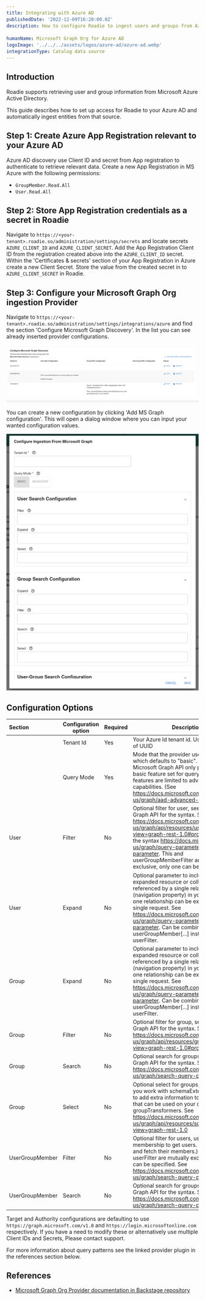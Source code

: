 ```yaml
---
title: Integrating with Azure AD
publishedDate: '2022-12-09T16:20:00.0Z'
description: How to configure Roadie to ingest users and groups from Azure AD using Microsoft Graph

humanName: Microsoft Graph Org for Azure AD
logoImage: '../../../assets/logos/azure-ad/azure-ad.webp'
integrationType: Catalog data source
---
```


## Introduction

Roadie supports retrieving user and group information from Microsoft Azure Active Directory. 

This guide describes how to set up access for Roadie to your Azure AD and automatically ingest entities from that source.  

##  Step 1: Create Azure App Registration relevant to your Azure AD 

Azure AD discovery use Client ID and secret from App registration to authenticate to retrieve relevant data. Create a new App Registration in MS Azure with the following permissions:
* `GroupMember.Read.All`  
* `User.Read.All`


##  Step 2: Store App Registration credentials as a secret in Roadie

Navigate to `https://<your-tenant>.roadie.so/administration/settings/secrets` and locate secrets `AZURE_CLIENT_ID` and `AZURE_CLIENT_SECRET`. Add the App Registration Client ID from the registration created above into the `AZURE_CLIENT_ID` secret. Within the 'Certificates & secrets' section of your App Registration in Azure create a new Client Secret. Store the value from the created secret in to `AZURE_CLIENT_SECRET` in Roadie.

##  Step 3: Configure your Microsoft Graph Org ingestion Provider

Navigate to `https://<your-tenant>.roadie.so/administration/settings/integrations/azure` and find the section 'Configure Microsoft Graph Discovery'. In the list you can see already inserted provider configurations.  

![Microsoft Graph Org Discovery Section](./ms-graph-discovery-section.webp)

You can create a new configuration by clicking 'Add MS Graph configuration'. This will open a dialog window where you can input your wanted configuration values.

![Microsoft Graph Configuration Dialog](./ms-graph-config-dialog.webp)

## Configuration Options

| Section         | Configuration option | Required | Description                                                                                                                                                                                                                                                                                                                                            |
|:----------------|----------------------|----------|--------------------------------------------------------------------------------------------------------------------------------------------------------------------------------------------------------------------------------------------------------------------------------------------------------------------------------------------------------|
|                 | Tenant Id            | Yes      | Your Azure Id tenant id. Usually in a form of UUID                                                                                                                                                                                                                                                                                                     |
|                 | Query Mode           | Yes      | Mode that the provider uses for querying which defaults to "basic". By default, the Microsoft Graph API only provides the basic feature set for querying. Certain features are limited to advanced querying capabilities. (See https://docs.microsoft.com/en-us/graph/aad-advanced-queries)                                                            |
| User            | Filter               | No       | Optional filter for user, see Microsoft Graph API for the syntax. See https://docs.microsoft.com/en-us/graph/api/resources/user?view=graph-rest-1.0#properties. and for the syntax https://docs.microsoft.com/en-us/graph/query-parameters#filter-parameter. This and userGroupMemberFilter are mutually exclusive, only one can be specified          |
| User            | Expand               | No       | Optional parameter to include the expanded resource or collection referenced by a single relationship (navigation property) in your results. Only one relationship can be expanded in a single request. See https://docs.microsoft.com/en-us/graph/query-parameters#expand-parameter. Can be combined with userGroupMember[...] instead of userFilter. |
| Group           | Expand               | No       | Optional parameter to include the expanded resource or collection referenced by a single relationship (navigation property) in your results. Only one relationship can be expanded in a single request. See https://docs.microsoft.com/en-us/graph/query-parameters#expand-parameter. Can be combined with userGroupMember[...] instead of userFilter. |
| Group           | Filter               | No       | Optional filter for group, see Microsoft Graph API for the syntax. See https://docs.microsoft.com/en-us/graph/api/resources/group?view=graph-rest-1.0#properties                                                                                                                                                                                       |
| Group           | Search               | No       | Optional search for groups, see Microsoft Graph API for the syntax. See https://docs.microsoft.com/en-us/graph/search-query-parameter                                                                                                                                                                                                                  |
| Group           | Select               | No       | Optional select for groups, this will allow you work with schemaExtensions. in order to add extra information to your groups that can be used on your custom groupTransformers. See  https://docs.microsoft.com/en-us/graph/api/resources/schemaextension?view=graph-rest-1.0                                                                          |
| UserGroupMember | Filter               | No       | Optional filter for users, use group membership to get users. (Filtered groups and fetch their members.) This and userFilter are mutually exclusive, only one can be specified. See https://docs.microsoft.com/en-us/graph/search-query-parameter                                                                                                      |
| UserGroupMember | Search               | No       | Optional search for groups, see Microsoft Graph API for the syntax. See https://docs.microsoft.com/en-us/graph/search-query-parameter                                                                                                                                                                                                                  |

Target and Authority configurations are defaulting to use `https://graph.microsoft.com/v1.0` and `https://login.microsoftonline.com` respectively. If you have a need to modify these or alternatively use multiple Client IDs and Secrets, Please contact support. 

For more information about query patterns see the linked provider plugin in the references section below.


## References

- [Microsoft Graph Org Provider documentation in Backstage repository](https://github.com/backstage/backstage/tree/master/plugins/catalog-backend-module-msgraph)

